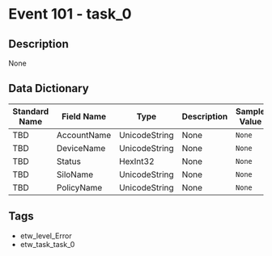 # Event 101 - task_0

## Description
None

## Data Dictionary
|Standard Name|Field Name|Type|Description|Sample Value|
|---|---|---|---|---|
|TBD|AccountName|UnicodeString|None|`None`|
|TBD|DeviceName|UnicodeString|None|`None`|
|TBD|Status|HexInt32|None|`None`|
|TBD|SiloName|UnicodeString|None|`None`|
|TBD|PolicyName|UnicodeString|None|`None`|

## Tags
* etw_level_Error
* etw_task_task_0